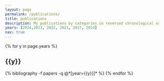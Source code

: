 ```yaml
---
layout: page
permalink: /publications/
title: publications
description: My publications by categories in reversed chronological order.
years: [2024,2023, 2022, 2021, 2017, 2014] 
nav: true
---
```


<div class="publications">

{% for y in page.years %}
  <h2 class="year">{{y}}</h2>
  {% bibliography -f papers -q @*[year={{y}}]* %}
{% endfor %}

</div>
